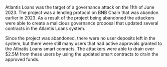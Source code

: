 Atlantis Loans was the target of a governance attack on the 11th of June 2023. The project was a lending protocol on BNB Chain that was abandon earlier in 2023. As a result of the project being abandoned the attackers were able to create a malicious governance proposal that updated several contracts in the Atlantis Loans system.

Since the project was abandoned, there were no user deposits left in the system, but there were still many users that had active approvals granted to the Atlnatis Loans smart conracts. The attackers were able to drain over $2.5M from these users by using the updated smart contracts to drain the approved funds.
